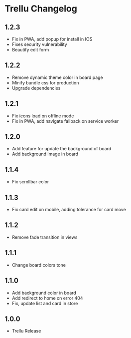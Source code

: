 # Trellu Changelog

## 1.2.3
* Fix in PWA, add popup for install in IOS
* Fixes security vulnerability
* Beautify edit form

## 1.2.2

* Remove dynamic theme color in board page
* Minify bundle css for production
* Upgrade dependencies

## 1.2.1

* Fix icons load on offline mode
* Fix in PWA, add navigate fallback on service worker

## 1.2.0

* Add feature for update the background of board
* Add background image in board

## 1.1.4

* Fix scrollbar color

## 1.1.3

* Fix card edit on mobile, adding tolerance for card move

## 1.1.2

* Remove fade transition in views

## 1.1.1

* Change board colors tone

## 1.1.0

* Add background color in board
* Add redirect to home on error 404
* Fix, update list and card in store

## 1.0.0

* Trellu Release
